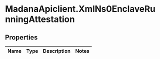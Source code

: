 # MadanaApiclient.XmlNs0EnclaveRunningAttestation

## Properties

Name | Type | Description | Notes
------------ | ------------- | ------------- | -------------


